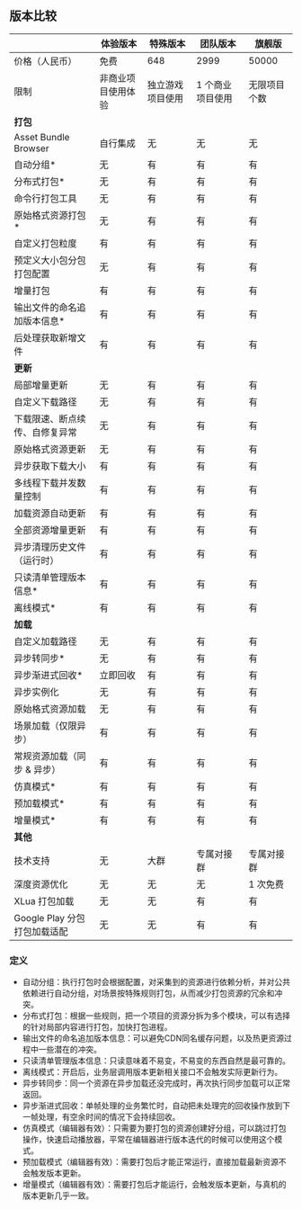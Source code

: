 <!-- docs/compare-plans.md -->

## 版本比较

|                                | 体验版本           | 特殊版本         | 团队版本         | 旗舰版       |
| ------------------------------ | ------------------ | ---------------- | ---------------- | ------------ |
| 价格（人民币）                 | 免费               | 648              | 2999             | 50000        |
| 限制                           | 非商业项目使用体验 | 独立游戏项目使用 | 1 个商业项目使用 | 无限项目个数 |
| **打包**                       |                    |                  |                  |              |
| Asset Bundle Browser           | 自行集成           | 无               | 无               | 无           |
| 自动分组*                      | 无                 | 有               | 有               | 有           |
| 分布式打包*                    | 无                 | 有               | 有               | 有           |
| 命令行打包工具                 | 无                 | 有               | 有               | 有           |
| 原始格式资源打包*              | 无                 | 有               | 有               | 有           |
| 自定义打包粒度                 | 有                  | 有               | 有               | 有           |
| 预定义大小包分包打包配置       | 无                 | 有               | 有               | 有           |
| 增量打包                       | 有                 | 有               | 有               | 有           |
| 输出文件的命名追加版本信息*    | 有                 | 有               | 有               | 有           |
| 后处理获取新增文件             | 有                 | 有               | 有               | 有           |
| **更新**                       |                    |                  |                  |              |
| 局部增量更新                   | 无                 | 有               | 有               | 有           |
| 自定义下载路径                 | 无                 | 有               | 有               | 有           |
| 下载限速、断点续传、自修复异常 | 无                 | 有               | 有               | 有           |
| 原始格式资源更新               | 无                 | 有               | 有               | 有           |
| 异步获取下载大小               | 有                 | 有               | 有               | 有           |
| 多线程下载并发数量控制         | 有                 | 有               | 有               | 有           |
| 加载资源自动更新               | 有                 | 有               | 有               | 有           |
| 全部资源增量更新               | 有                 | 有               | 有               | 有           |
| 异步清理历史文件（运行时）     | 有                 | 有               | 有               | 有           |
| 只读清单管理版本信息*          | 有                 | 有               | 有               | 有           |
| 离线模式*                      | 有                 | 有               | 有               | 有           |
| **加载**                       |                    |                  |                  |              |
| 自定义加载路径                 | 无                 | 有               | 有               | 有           |
| 异步转同步*                    | 无                 | 有               | 有               | 有           |
| 异步渐进式回收*                | 立即回收           | 有               | 有               | 有           |
| 异步实例化                     | 无                 | 有               | 有               | 有           |
| 原始格式资源加载               | 无                 | 有               | 有               | 有           |
| 场景加载（仅限异步）           | 有                 | 有               | 有               | 有           |
| 常规资源加载（同步 & 异步）    | 有                 | 有               | 有               | 有           |
| 仿真模式*                      | 有                 | 有               | 有               | 有           |
| 预加载模式*                    | 有                 | 有               | 有               | 有           |
| 增量模式*                      | 有                 | 有               | 有               | 有           |
| **其他**                       |                    |                  |                  |              |
| 技术支持                       | 无                 | 大群             | 专属对接群       | 专属对接群   |
| 深度资源优化                   | 无                 | 无               | 无               | 1 次免费     |
| XLua 打包加载                  | 无                 | 无               | 有               | 有           |
| Google Play 分包打包加载适配   | 无                 | 无               | 有               | 有           |

### 定义

- 自动分组：执行打包时会根据配置，对采集到的资源进行依赖分析，并对公共依赖进行自动分组，对场景按特殊规则打包，从而减少打包资源的冗余和冲突。
- 分布式打包：根据一些规则，把一个项目的资源分拆为多个模块，可以有选择的针对局部内容进行打包，加快打包进程。
- 输出文件的命名追加版本信息：可以避免CDN同名缓存问题，以及热更资源过程中一些潜在的冲突。
- 只读清单管理版本信息：只读意味着不易变，不易变的东西自然是最可靠的。
- 离线模式：开启后，业务层调用版本更新相关接口不会触发实际更新行为。
- 异步转同步：同一个资源在异步加载还没完成时，再次执行同步加载可以正常返回。
- 异步渐进式回收：单帧处理的业务繁忙时，自动把未处理完的回收操作放到下一帧处理，有空余时间的情况下会持续回收。
- 仿真模式（编辑器有效）：只需要为要打包的资源创建好分组，可以跳过打包操作，快速启动播放器，平常在编辑器进行版本迭代的时候可以使用这个模式。
- 预加载模式（编辑器有效）：需要打包后才能正常运行，直接加载最新资源不会触发版本更新。
- 增量模式（编辑器有效）：需要打包后才能运行，会触发版本更新，与真机的版本更新几乎一致。
